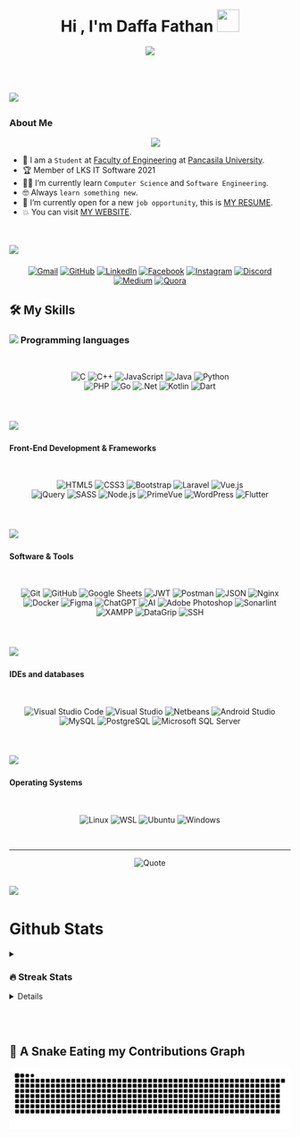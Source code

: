 <h1 align="center">Hi , I'm Daffa Fathan <img src="https://raw.githubusercontent.com/nixin72/nixin72/master/wave.gif" width="40px" height="40px"></img></h1>
<p align="center">
  <a><img
      src="https://readme-typing-svg.herokuapp.com?font=Time+New+Roman&color=%23C8BE25&size=50&center=true&vCenter=true&width=800&height=100&lines=Software+Engineer+;Informatic+Engineering+Student"></a>
</p>

<br>

## <picture><img src="https://github.com/7oSkaaa/7oSkaaa/blob/main/Images/about_me.gif?raw=true" width=50px></picture>

<h3 align="left">About Me</h3>

<picture> <img align="right" src="https://github.com/7oSkaaa/7oSkaaa/blob/main/Images/Right_Side.gif?raw=true"
    width=250px></picture>

<br>

- :school: I am a `Student` at [Faculty of Engineering](https://teknik.univpancasila.ac.id/) at [Pancasila
  University](https://univpancasila.ac.id/).
- :trophy: Member of LKS IT Software 2021
- :student: I’m currently learn `Computer Science` and `Software Engineering`.
- :nerd_face: Always `learn something new`.
- :thinking: I’m currently open for a new `job opportunity`, this is [MY
  RESUME](https://www.linkedin.com/in/daffa-fathan/).
- :boom: You can visit [MY WEBSITE](https://daffathan.vercel.app/).
  <br><br>

## <picture> <img src="https://github.com/7oSkaaa/7oSkaaa/blob/main/Images/Connect-with-me.gif?raw=true" width="150px"></picture>

<p align="center">
  <a href="mailto:daffa.fathan9@gmail.com"><img img
      src="https://img.shields.io/badge/Gmail-%23EA4335.svg?logo=gmail&logoColor=white"
      alt="Gmail" /></a>
  <a href="https://github.com/daffa09"><img
      src="https://img.shields.io/badge/GitHub-%23181717.svg?logo=github&logoColor=white"
      alt="GitHub" /></a>
  <a href="https://www.linkedin.com/in/daffa-fathan/"><img
      src="https://img.shields.io/badge/LinkedIn-%230077B5.svg?logo=linkedin&logoColor=white"
      alt="LinkedIn" /></a>
  <a href="https://www.facebook.com/daffathan.v2/"><img
      src="https://img.shields.io/badge/Facebook-%231877F2.svg?logo=Facebook&logoColor=white"
      alt="Facebook" /></a>
  <a href="https://www.instagram.com/dafathan.v2/"><img
      src="https://img.shields.io/badge/Instagram-%23E4405F.svg?logo=Instagram&logoColor=white"
      alt="Instagram" /></a>
  <a href="https://discord.gg/daffa_fathan#1325"><img
      src="https://img.shields.io/badge/Discord-%237289DA.svg?logo=discord&logoColor=white" alt="Discord" /></a>
  <a href="https://medium.com/@dafathan.v2"><img
      src="https://img.shields.io/badge/Medium-12100E?logo=medium&logoColor=white"
      alt="Medium" /></a>
  <a href="https://quora.com/profile/Daffa-Fathan-1"><img
      src="https://img.shields.io/badge/Quora-%23B92B27.svg?logo=Quora&logoColor=white"
      alt="Quora" /></a>
</p>

## 🛠️ My Skills

### <picture> <img src="https://github.com/7oSkaaa/7oSkaaa/blob/main/Images/Programming_Languages.gif?raw=true" width=50px> </picture> Programming languages

<br>

<p align="center">
    <img alt="C" src="https://img.shields.io/badge/C-%2300599C.svg?style=for-the-badge&logo=c&logoColor=white">
    <img alt="C++" src="https://img.shields.io/badge/c++-%2300599C.svg?style=for-the-badge&logo=c%2B%2B&logoColor=white">
    <img alt="JavaScript" src="https://img.shields.io/badge/javascript-%23323330.svg?style=for-the-badge&logo=javascript&logoColor=%23F7DF1E">
    <img alt="Java" src="https://img.shields.io/badge/Java-%23FFA500.svg?style=for-the-badge&logo=java&logoColor=white">
    <img alt="Python" src="https://img.shields.io/badge/python-3670A0?style=for-the-badge&logo=python&logoColor=ffdd54">
  <br>
    <img alt="PHP" src="https://img.shields.io/badge/php-%23777BB4.svg?style=for-the-badge&logo=php&logoColor=white">
    <img alt="Go" src="https://img.shields.io/badge/go-%2300ADD8.svg?style=for-the-badge&logo=go&logoColor=white">
    <img alt=".Net" src="https://img.shields.io/badge/.NET-5C2D91?style=for-the-badge&logo=.net&logoColor=white">
    <img alt="Kotlin" src="https://img.shields.io/badge/kotlin-%230095D5.svg?style=for-the-badge&logo=kotlin&logoColor=white">
    <img alt="Dart" src="https://img.shields.io/badge/Dart-%230175C2.svg?style=for-the-badge&logo=dart&logoColor=white">
</p>

<br>

### <picture> <img src="https://github.com/7oSkaaa/7oSkaaa/blob/main/Images/Front_End.gif?raw=true" width=50px></picture>

<h4>Front-End Development & Frameworks</h4>

<br>

<p align="center">
    <img alt="HTML5" src="https://img.shields.io/badge/html5-%23E34F26.svg?style=for-the-badge&logo=html5&logoColor=white">
    <img alt="CSS3" src="https://img.shields.io/badge/CSS3-%231572B6.svg?style=for-the-badge&logo=css3&logoColor=white">
    <img alt="Bootstrap" src="https://img.shields.io/badge/Bootstrap-%23563D7C.svg?style=for-the-badge&logo=bootstrap&logoColor=white">
    <img alt="Laravel" src="https://img.shields.io/badge/Laravel-%23FF2D20.svg?style=for-the-badge&logo=laravel&logoColor=white">
    <img alt="Vue.js" src="https://img.shields.io/badge/Vue.js-%234FC08D.svg?style=for-the-badge&logo=vue.js&logoColor=white">
    <br>
    <img alt="jQuery" src="https://img.shields.io/badge/jquery-%230769AD.svg?style=for-the-badge&logo=jquery&logoColor=white">
    <img alt="SASS" src="https://img.shields.io/badge/Sass-%23CC6699.svg?style=for-the-badge&logo=sass&logoColor=white">
    <img alt="Node.js" src="https://img.shields.io/badge/Node.js-%23339933.svg?style=for-the-badge&logo=node.js&logoColor=white">
    <img alt="PrimeVue" src="https://img.shields.io/badge/PrimeVue-%23002D72.svg?style=for-the-badge&logo=primevue&logoColor=white">
    <img alt="WordPress" src="https://img.shields.io/badge/WordPress-%2321759B.svg?style=for-the-badge&logo=wordpress&logoColor=white">
    <img alt="Flutter" src="https://img.shields.io/badge/Flutter-%231572B6.svg?style=for-the-badge&logo=flutter&logoColor=white">
</p>

<br>

### <picture> <img src="https://github.com/7oSkaaa/7oSkaaa/blob/main/Images/Software_Tools.gif?raw=true" width=50px></picture>

<h4>Software & Tools</h4>

<br>

<p align="center">
  <img alt="Git" src="https://img.shields.io/badge/Git-%23F05032.svg?style=for-the-badge&logo=git&logoColor=white">
  <img alt="GitHub" src="https://img.shields.io/badge/GitHub-%23181717.svg?style=for-the-badge&logo=github&logoColor=white">
  <img alt="Google Sheets" src="https://img.shields.io/badge/Google%20Sheets-%234285F4.svg?style=for-the-badge&logo=google%20sheets&logoColor=white">
  <img alt="JWT" src="https://img.shields.io/badge/JWT-%23000000.svg?style=for-the-badge&logo=jwt&logoColor=white">
  <img alt="Postman" src="https://img.shields.io/badge/Postman-%23FF6C37.svg?style=for-the-badge&logo=postman&logoColor=white">
  <img alt="JSON" img src="https://img.shields.io/badge/JSON-%23000000.svg?style=for-the-badge&logo=json&logoColor=white">
  <img alt="Nginx" src="https://img.shields.io/badge/NGINX-%23239120.svg?style=for-the-badge&logo=nginx&logoColor=white">
  <br>
  <img alt="Docker" src="https://img.shields.io/badge/Docker-%232496ED.svg?style=for-the-badge&logo=docker&logoColor=white">
  <img alt="Figma" src="https://img.shields.io/badge/Figma-%23F24E1E.svg?style=for-the-badge&logo=figma&logoColor=white">
  <img alt="ChatGPT" src="https://img.shields.io/badge/ChatGPT-%23555555.svg?style=for-the-badge&logo=openai&logoColor=white">
  <img alt="AI" src="https://img.shields.io/badge/Artificial%20Intelligence-%23000000.svg?style=for-the-badge&logo=ai&logoColor=white">
  <img alt="Adobe Photoshop" src="https://img.shields.io/badge/Photoshop-%2331A8FF.svg?style=for-the-badge&logo=adobe%20photoshop&logoColor=white">
  <img alt="Sonarlint" src="https://img.shields.io/badge/SonarLint-%23CC2026.svg?style=for-the-badge&logo=sonarlint&logoColor=white">
  <img alt="XAMPP" src="https://img.shields.io/badge/XAMPP-%23FB7A24.svg?style=for-the-badge&logo=xampp&logoColor=white">
  <img alt="DataGrip" src="https://img.shields.io/badge/DataGrip-%23000000.svg?style=for-the-badge&logo=datagrip&logoColor=white">
  <img alt="SSH" src="https://img.shields.io/badge/SSH-%230065F5.svg?style=for-the-badge&logo=ssh&logoColor=white">
</p>

<br>

### <picture> <img src="https://github.com/7oSkaaa/7oSkaaa/blob/main/Images/IDEs.gif?raw=true" width=50px> </picture>

<h4>IDEs and databases</h4>
<br>
<p align="center">
  <img alt="Visual Studio Code" src="https://img.shields.io/badge/Visual%20Studio%20Code-%23007ACC.svg?style=for-the-badge&logo=visual%20studio%20code&logoColor=white">
  <img alt="Visual Studio" src="https://img.shields.io/badge/Visual%20Studio%202022-%235C2D91.svg?style=for-the-badge&logo=visual%20studio&logoColor=white">
  <img alt="Netbeans" src="https://img.shields.io/badge/NetBeans-%231B6AC6.svg?style=for-the-badge&logo=apache%20netbeans%20ide&logoColor=white">
  <img alt="Android Studio" src="https://img.shields.io/badge/Android%20Studio-%233DDC84.svg?style=for-the-badge&logo=android%20studio&logoColor=white">
  <img alt="MySQL" src="https://img.shields.io/badge/MySQL-%234479A1.svg?style=for-the-badge&logo=mysql&logoColor=white">
  <img alt="PostgreSQL" src="https://img.shields.io/badge/PostgreSQL-%23336791.svg?style=for-the-badge&logo=postgresql&logoColor=white">
  <img alt="Microsoft SQL Server" src="https://img.shields.io/badge/SQL%20Server-%23CC2927.svg?style=for-the-badge&logo=microsoft%20sql%20server&logoColor=white">
</p>
<br>

### <picture> <img src="https://github.com/7oSkaaa/7oSkaaa/blob/main/Images/OS.gif?raw=true" width=50px> </picture>

<h4>Operating Systems</h4>
<br>
<p align="center">
  <img alt="Linux" src="https://img.shields.io/badge/Linux-%23FCC624.svg?style=for-the-badge&logo=linux&logoColor=black"></a>
  <img alt="WSL" src="https://img.shields.io/badge/WSL-%230078D6.svg?style=for-the-badge&logo=windows%20subsystem%20for%20linux&logoColor=white"></a>
  <img alt="Ubuntu" src="https://img.shields.io/badge/Ubuntu-%23E95420.svg?style=for-the-badge&logo=ubuntu&logoColor=white"></a>
  <img alt="Windows" src="https://img.shields.io/badge/Windows-%230078D6.svg?style=for-the-badge&logo=windows&logoColor=white"></a>
</p>
<br>

---

<p align="center">
  <a><img alt="Quote"
      src="https://quotes-github-readme.vercel.app/api?type=horizontal&theme=tokyonight&animation=grow_out_in&quote=Now%20you%20are%20alone,%20but%20you%20will%20not%20be%20lonely%20because%20a%20part%20of%20me%20is%20with%20you&author=Elaina">
</p>

## <picture> <img src="https://github.com/7oSkaaa/7oSkaaa/blob/main/Images/Statistics.gif?raw=true" width=50px>

</picture> 
<h1>Github Stats </h1>

<details>
  <summary>
    <h3> 🔥 Streak Stats</h3>
  </summary>

---

  <p align="center"><img src="https://github-readme-streak-stats.herokuapp.com/?user=daffa09&theme=tokyonight_duo"
      alt="7oSkaaa" /></p>

</details>

<details>
  <summary>
    <h3>💻 GitHub Profile Stats</h3>
  </summary>

---

  <p align="center">
    <a href="https://github.com/anuraghazra/github-readme-stats">
      <img alt="daffa09's Github Stats"
        src="https://github-readme-stats.vercel.app/api?username=daffa09&show_icons=true&count_private=true&locale=en&theme=tokyonight&layout=compact"
        height="230px" /></a>
    <img
      src="https://github-readme-stats.vercel.app/api/top-langs?username=daffa09&langs_count=10&show_icons=true&locale=en&theme=tokyonight"
      alt="7oSkaaa" height="230px" />
    <br />
  </p>
</details>

</br></br>

## 🐍 A Snake Eating my Contributions Graph

<p align="center">
  <img src="https://github.com/7oSkaaa/7oSkaaa/blob/output/github-contribution-grid-snake.svg?" alt="Snake Game" />
</p>
